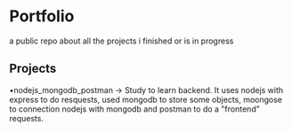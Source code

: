 # Portfolio
a public repo about all the projects i finished or is in progress

## Projects

•nodejs_mongodb_postman -> Study to learn backend. It uses nodejs with express to do resquests, used mongodb to store some objects, moongose to connection nodejs with mongodb and postman to do a "frontend" requests.

